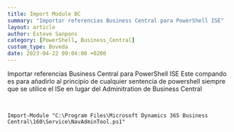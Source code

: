 ```yaml
---
title: Import Module BC
summary: "Importar referencias Business Central para PowerShell ISE"
layout: article
author: Esteve Sanpons
category: [PowerShell, Business_Central]
custom_type: Boveda
date: 2023-04-22 09:04:00 +0200
---
```


Importar referencias Business Central para PowerShell ISE
Este compando es para añadirlo al principio de cualquier sentencia de powershell siempre que se utilice el ISe en lugar del Adminitration de Business Central

<br>

```
Import-Module "C:\Program Files\Microsoft Dynamics 365 Business Central\160\Service\NavAdminTool.ps1"
```
